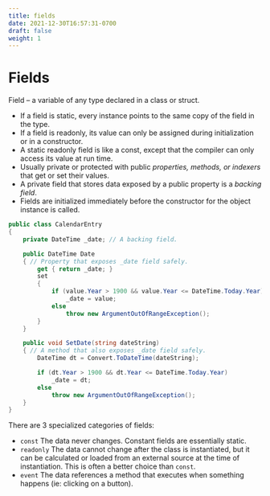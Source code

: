 ```yaml
---
title: fields
date: 2021-12-30T16:57:31-0700
draft: false
weight: 1
---
```


# Fields
Field – a variable of any type declared in a class or struct.
- If a field is static, every instance points to the same copy of the field in the type.
- If a field is readonly, its value can only be assigned during initialization or in a constructor.
- A static readonly field is like a const, except that the compiler can only access its value at run time.
- Usually private or protected with public *properties, methods, or indexers* that get or set their values.
- A private field that stores data exposed by a public property is a *backing field*.
- Fields are initialized immediately before the constructor for the object instance is called.

```cs
public class CalendarEntry 
{
    private DateTime _date; // A backing field.

    public DateTime Date 
    { // Property that exposes _date field safely.
        get { return _date; }
        set 
        {
            if (value.Year > 1900 && value.Year <= DateTime.Today.Year)
                _date = value;
            else
                throw new ArgumentOutOfRangeException();
        }
    }

    public void SetDate(string dateString) 
    { // A method that also exposes _date field safely.
        DateTime dt = Convert.ToDateTime(dateString);

        if (dt.Year > 1900 && dt.Year <= DateTime.Today.Year)
            _date = dt;
        else
            throw new ArgumentOutOfRangeException();
    }
}
```

There are 3 specialized categories of fields:
- `const` The data never changes. Constant fields are essentially static.
- `readonly` The data cannot change after the class is instantiated, but it can be calculated or loaded from an external source at the time of instantiation. This is often a better choice than `const`.
- `event` The data references a method that executes when something happens (ie: clicking on a button).
